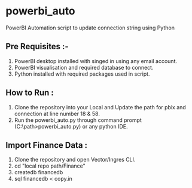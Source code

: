 # powerbi_auto
PowerBI Automation script to update connection string using Python

## Pre Requisites :-
 1. PowerBI desktop installed with singed in using any email account.
 2. PowerBI visualisation and required database to connect.
 3. Python installed with required packages used in script.
  
## How to Run :
 1. Clone the repository into your Local and Update the path for pbix and connection at line number 18 & 58.
 2. Run the powerbi_auto.py through command prompt (C:\path>powerbi_auto.py) or any python IDE.
 
## Import Finance Data :
 1. Clone the repository and open Vector/Ingres CLI.
 2. cd "local repo path/Finance"
 3. createdb financedb
 3. sql financedb < copy.in
